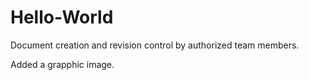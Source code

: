 # Hello-World
Document creation and revision control by authorized team members.

Added a grapphic image.
